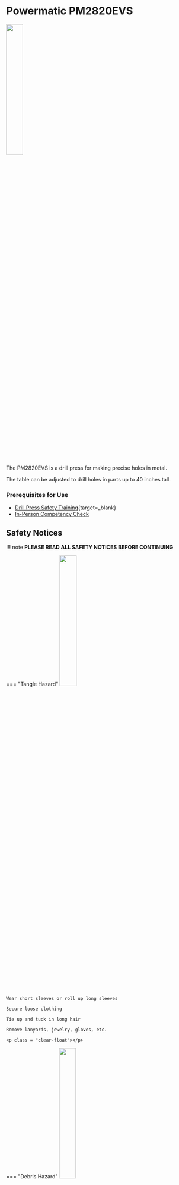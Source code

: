 # Powermatic PM2820EVS

<img src="..\assets\drill_press\drill_press.webp" class="image-float-right" width=30%>

The PM2820EVS is a drill press for making precise holes in metal.

The table can be adjusted to drill holes in parts up to 40 inches tall.

### Prerequisites for Use

* [Drill Press Safety Training](https://make.rit.edu/app/maker/training/8){target=_blank}
* [In-Person Competency Check](#in-person-competency-check)

<p class = "clear-float"></p>

## Safety Notices

!!! note
    **PLEASE READ ALL SAFETY NOTICES BEFORE CONTINUING**

=== "Tangle Hazard"
    <img src="..\assets\tangle_hazard.webp" class="image-float-right" width=30%>

    Wear short sleeves or roll up long sleeves

    Secure loose clothing

    Tie up and tuck in long hair

    Remove lanyards, jewelry, gloves, etc.

    <p class = "clear-float"></p>

=== "Debris Hazard"
    <img src="..\assets\debris_hazard.webp" class="image-float-right" width=30%>

    Wear safety glasses at all times

    Workpiece must be clamped to the table or fence at all times

    <p class = "clear-float"></p>

## Drilling Control
<img src="..\assets\drill_press\control.png" class="image-float-right" width=30%>

- (A) Main Switch
- (B) Safety Key
- (C) Power Indicator
- (D) Spindle Rotation ON
- (E) Spindle Rotation OFF
- (F) Laser Switch
- (G) LED Switch
- (H) Spindle Speed Dial and Readout
- (J) Hi-Lo Speed Selector
    - **Only change when machine is not on. Failure to do so may cause damage to the machine.**

Speeds below are a close approximation. Depending on material grade, drill wear, fixturing, these may need to be adjusted / deviated from.

<img src="..\assets\drill_press\speed_chart.png" class="image-float-left" width=50%>

<p class = "clear-float"></p>

## Adjusting the Table Height

<img src="..\assets\drill_press\table_adjust.webp" class="image-float-left" width=30%>

The table of the drill needs to be adjusted to accommodate your work, and/or to move the work closer to the drill. 

To adjust the table, first loosen the table lock (A). Then, the table crank (B) can be used to move the table up and down. 

With the lock loose, the table can also be rotated to position the part better.

When the table is in the right position, tighten the table lock (A) before drilling or securing your material.

<p class = "clear-float"></p>

## Adjusting Table Angle
<img src="..\assets\drill_press\table_angle_2.webp" class="image-float-right" width=30%>
<img src="..\assets\drill_press\table_angle_1.webp" class="image-float-right" width=30%>
To drill holes on an angle, the table can be tilted up to 45 degrees in either direction.

First, unlock the table tilt by loosening bolt (D) and handle (E). 

Tilt the table to the desired angle, as shown on the readout on top.

Re-tighten the bolt and handle.

Always check angle before you begin drilling!

<p class = "clear-float"></p>

## Inserting a Bit
<img src="..\assets\drill_press\chuck_image.webp" class="image-float-right" width=30%>

The chuck has 3 jaws that grip the drill bit. 

(If needed) open the chuck wider by using your hand to spin the top surface.

Insert the bit with 1/8" to 1/4" of the shank exposed out of the chuck.

Hand-tighten the chuck by spinning the top surface.

Insert the chuck key into one of the holes in the chuck, and tighten the chuck further.

Remove the chuck key and spin the drill by hand to ensure the tool is centered.

<p class = "clear-float"></p>

## In-Person Competency Check
<img src="..\assets\drill_press\drilling.webp" class="image-float-right" width=40%>
Once your material is secured and your tool loaded, you can start drilling.

Turn on the drill.

If using a vise or similar, hold it with your left hand. 

Place your right hand on the feed handle (right).

Move the feed handle towards you to drop the drill bit into the material, until it makes contact

“Peck drill” by moving the drill in a bit, then back out, to clear the chips as you go.

Apply steady pressure to the feed handle, significant force should not be required.

Once through, retract the drill fully before turning off.

**If the part begins to wobble, or the drill picks up the material, immediately power down the drill!**

<p class = "clear-float"></p>